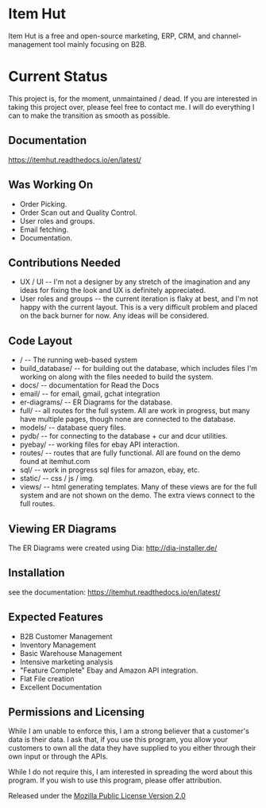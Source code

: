 Item Hut
========

Item Hut is a free and open-source marketing, ERP, CRM, and channel-management tool mainly focusing on B2B.

Current Status
==============

This project is, for the moment, unmaintained / dead. If you are interested in taking this project over, please feel free to contact me. I will do everything I can to make the transition as smooth as possible.

Documentation
-------------

https://itemhut.readthedocs.io/en/latest/

Was Working On
--------------
* Order Picking.
* Order Scan out and Quality Control.
* User roles and groups.
* Email fetching.
* Documentation.

Contributions Needed
---------------------

* UX / UI -- I'm not a designer by any stretch of the imagination and any ideas for fixing the look and UX is definitely appreciated.
* User roles and groups --  the current iteration is flaky at best, and I'm not happy with the current layout. This is a very difficult problem and placed on the back burner for now. Any ideas will be considered.

Code Layout
-----------
* / -- The running web-based system
* build_database/ -- for building out the database, which includes files I'm working on along with the files needed to build the system.
* docs/ -- documentation for Read the Docs
* email/ -- for email, gmail, gchat integration
* er-diagrams/ -- ER Diagrams for the database.
* full/ -- all routes for the full system. All are work in progress, but many have multiple pages, though none are connected to the database.
* models/ -- database query files.
* pydb/ -- for connecting to the database + cur and dcur utilities.
* pyebay/ -- working files for ebay API interaction.
* routes/ -- routes that are fully functional. All are found on the demo found at itemhut.com
* sql/ -- work in progress sql files for amazon, ebay, etc.
* static/ -- css / js / img.
* views/ -- html generating templates. Many of these views are for the full system and are not shown on the demo. The extra views connect to the full routes.

Viewing ER Diagrams
-------------------

The ER Diagrams were created using Dia:
http://dia-installer.de/

Installation
------------

see the documentation: https://itemhut.readthedocs.io/en/latest/

Expected Features
-----------------
* B2B Customer Management
* Inventory Management
* Basic Warehouse Management
* Intensive marketing analysis
* "Feature Complete" Ebay and Amazon API integration.
* Flat File creation
* Excellent Documentation

Permissions and Licensing
-------------------------

While I am unable to enforce this, I am a strong believer that a customer's data is their data. I ask that, if you use this program, you allow your customers to own all the data they have supplied to you either through their own input or through the APIs.

While I do not require this, I am interested in spreading the word about this program. If you wish to use this program, please offer attribution.

Released under the [Mozilla Public License
Version 2.0](http://www.mozilla.org/MPL/2.0/)
